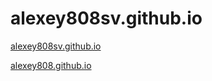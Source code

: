 # alexey808sv.github.io

[alexey808sv.github.io](https://github.com/Alexey808sv/alexey808sv.github.io)  

[alexey808.github.io](https://github.com/Alexey808/alexey808.github.io)